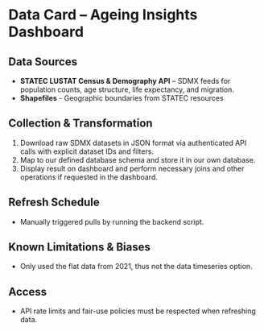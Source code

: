 # Data Card – Ageing Insights Dashboard

## Data Sources
- **STATEC LUSTAT Census & Demography API** – SDMX feeds for population counts, age structure, life expectancy, and migration.
- **Shapefiles** - Geographic boundaries from STATEC resources

## Collection & Transformation
1. Download raw SDMX datasets in JSON format via authenticated API calls with explicit dataset IDs and filters.
2. Map to our defined database schema and store it in our own database.
3. Display result on dashboard and perform necessary joins and other operations if requested in the dashboard.

## Refresh Schedule
- Manually triggered pulls by running the backend script. 

## Known Limitations & Biases
- Only used the flat data from 2021, thus not the data timeseries option. 

## Access
- API rate limits and fair-use policies must be respected when refreshing data.
